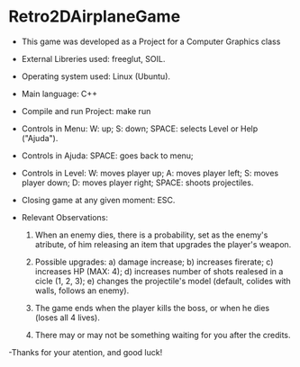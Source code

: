 # Retro2DAirplaneGame
- This game was developed as a Project for a Computer Graphics class

- External Libreries used: freeglut, SOIL.
 
- Operating system used: Linux (Ubuntu).

- Main language: C++

- Compile and run Project: make run

- Controls in Menu:
    W: up;
    S: down;
    SPACE: selects Level or Help ("Ajuda").
   
- Controls in Ajuda:
    SPACE: goes back to menu;
    
- Controls in Level:
    W: moves player up;
    A: moves player left;
    S: moves player down;
    D: moves player right;
    SPACE: shoots projectiles.
    
- Closing game at any given moment: ESC.

- Relevant Observations:
   1) When an enemy dies, there is a probability, set as the enemy's atribute, of him releasing an item that upgrades the player's weapon.

   2) Possible upgrades:
       a) damage increase;
       b) increases firerate;
       c) increases HP (MAX: 4);
       d) increases number of shots realesed in a cicle (1, 2, 3);
       e) changes the projectile's model (default, colides with walls, follows an enemy).

   3) The game ends when the player kills the boss, or when he dies (loses all 4 lives).

   4) There may or may not be something waiting for you after the credits.

-Thanks for your atention, and good luck!
